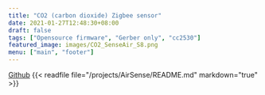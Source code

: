 ```yaml
---
title: "CO2 (carbon dioxide) Zigbee sensor"
date: 2021-01-27T12:48:30+08:00
draft: false
tags: ["Opensource firmware", "Gerber only", "cc2530"]
featured_image: images/CO2_SenseAir_S8.png
menu: ["main", "footer"]
---
```

[Github](https://github.com/diyruz/airsense)
{{< readfile file="/projects/AirSense/README.md" markdown="true" >}}


